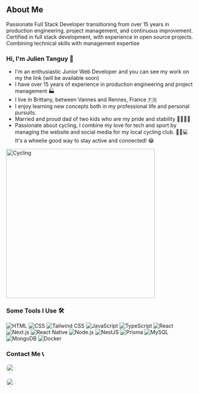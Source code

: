 
## About Me

Passionate Full Stack Developer transitioning from over 15 years in production engineering, project management, and continuous improvement. Certified in full stack development, with experience in open source projects. Combining technical skills with management expertise


### Hi, I'm Julien Tanguy 👋

- I'm an enthusiastic Junior Web Developer and you can see my work on my the link (will be available soon)
- I have over 15 years of experience in production engineering and project management 🏭
- I live in Brittany, between Vannes and Rennes, France 🇫🇷
- I enjoy learning new concepts both in my professional life and personal pursuits.
- Married and proud dad of two kids who are my pride and stability 👨‍👩‍👧‍👦
- Passionate about cycling, I combine my love for tech and sport by managing the website and social media for my local cycling club. 🚴‍♂️💻 It's a wheelie good way to stay active and connected! 😂
  
<img src="https://scontent-lhr6-2.xx.fbcdn.net/v/t39.30808-6/393938864_10161099201969820_588150169685840793_n.jpg?_nc_cat=105&ccb=1-7&_nc_sid=6ee11a&_nc_ohc=eetrpGmxxDsQ7kNvgH_TKcH&_nc_ht=scontent-lhr6-2.xx&oh=00_AYDEu4aExNTdTpXNvi1iS2yKX1xXqTCUon8Kdh6JkNvtoA&oe=6684EF96" alt="Cycling" width="400" >

### Some Tools I Use 🛠️

![HTML](https://img.shields.io/badge/HTML5-E34F26?style=for-the-badge&logo=html5&logoColor=white)
![CSS](https://img.shields.io/badge/CSS3-1572B6?style=for-the-badge&logo=css3&logoColor=white)
![Tailwind CSS](https://img.shields.io/badge/TailwindCSS-38B2AC?style=for-the-badge&logo=tailwind-css&logoColor=white)
![JavaScript](https://img.shields.io/badge/JavaScript-323330?style=for-the-badge&logo=javascript&logoColor=F7DF1E)
![TypeScript](https://img.shields.io/badge/TypeScript-007ACC?style=for-the-badge&logo=typescript&logoColor=white)
![React](https://img.shields.io/badge/React-20232A?style=for-the-badge&logo=react&logoColor=61DAFB)
![Next.js](https://img.shields.io/badge/Next.js-000000?style=for-the-badge&logo=nextdotjs&logoColor=white)
![React Native](https://img.shields.io/badge/React_Native-20232A?style=for-the-badge&logo=react&logoColor=61DAFB)
![Node.js](https://img.shields.io/badge/Node.js-339933?style=for-the-badge&logo=nodedotjs&logoColor=white)
![NestJS](https://img.shields.io/badge/Nest.js-E0234E?style=for-the-badge&logo=nestjs&logoColor=white)
![Prisma](https://img.shields.io/badge/Prisma-3982CE?style=for-the-badge&logo=prisma&logoColor=white)
![MySQL](https://img.shields.io/badge/MySQL-4479A1?style=for-the-badge&logo=mysql&logoColor=white)
![MongoDB](https://img.shields.io/badge/MongoDB-4EA94B?style=for-the-badge&logo=mongodb&logoColor=white)
![Docker](https://img.shields.io/badge/Docker-2496ED?style=for-the-badge&logo=docker&logoColor=white)



### Contact Me 📞



[<img src="https://cdn.svgporn.com/logos/linkedin-icon.svg" width="24" style="border-radius: 12px;">](https://www.linkedin.com/in/julientanguy56)

[<img src="https://c.clc2l.com/c/thumbnail75webp/t/a/p/apple-mail-Naptot.png" width="24" style="border-radius: 12px;">](mailto:tanguyjulien@hotmail.fr)




